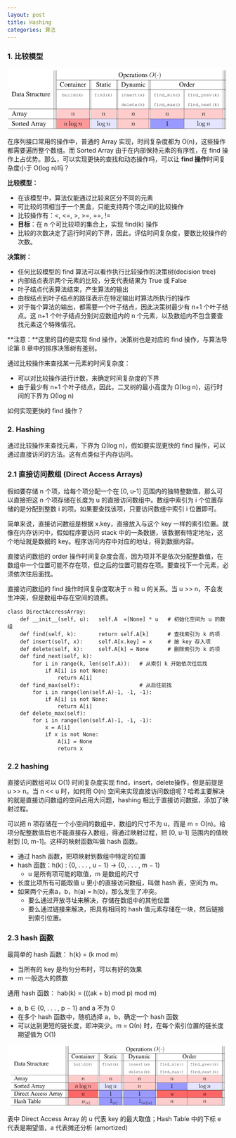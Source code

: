 ```yaml
---
layout: post
title: Hashing
categories: 算法
---
```


### 1. 比较模型

<div align=center>
<img 
src="/image/%E7%AE%97%E6%B3%95/%E7%AE%97%E6%B3%95-0003-1.png" 
width = "500" />
<p></p>
</div>

在序列接口常用的操作中，普通的 Array 实现，时间复杂度都为 O(n)，这些操作都需要遍历整个数组。而 Sorted Array 由于在内部保持元素的有序性，在 find 操作上占优势。那么，可以实现更快的查找和动态操作吗，可以让 **find 操作**时间复杂度小于 O(log n)吗？

**比较模型：**
* 在该模型中，算法仅能通过比较来区分不同的元素
* 可比较的项相当于一个黑盒，只能支持两个项之间的比较操作
* 比较操作有：<, <=, >, >=, ==, != 
* **目标**：在 n 个可比较项的集合上，实现 find(k) 操作
* 比较的次数决定了运行时间的下界，因此，评估时间复杂度，要数比较操作的次数。


**决策树：**
* 任何比较模型的 find 算法可以看作执行比较操作的决策树(decision tree)
* 内部结点表示两个元素的比较，分支代表结果为 True 或 False
* 叶子结点代表算法结束，产生算法的输出
* 由根结点到叶子结点的路径表示在特定输出时算法所执行的操作
* 对于每个算法的输出，都需要一个叶子结点，因此决策树最少有 n+1 个叶子结点。这 n+1 个叶子结点分别对应数组内的 n 个元素，以及数组内不包含要查找元素这个特殊情况。

**注意：**这里的目的是实现 find 操作，决策树也是对应的 find 操作，与算法导论第 8 章中的排序决策树有差别。

通过比较操作来查找某一元素的时间复杂度：
* 可以对比较操作进行计数，来确定时间复杂度的下界
* 由于最少有 n+1 个叶子结点，因此，二叉树的最小高度为 Ω(log n)，运行时间的下界为 Ω(log n)

如何实现更快的 find 操作？

### 2. Hashing

通过比较操作来查找元素，下界为 Ω(log n)，假如要实现更快的 find 操作，可以通过直接访问的方法。这有点类似于内存访问。

### 2.1 直接访问数组 (Direct Access Arrays)

假如要存储 n 个项，给每个项分配一个在 [0, u-1] 范围内的独特整数值，那么可以直接把这 n 个项存储在长度为 u 的直接访问数组中。数组中索引为 i 个位置存储的是分配到整数 i 的项。如果要查找该项，只要访问数组中索引 i 位置即可。

简单来说，直接访问数组是根据 x.key，直接放入与这个 key 一样的索引位置。就像在内存访问中，假如程序要访问 stack 中的一条数据，该数据有特定地址，这个地址就是数据的 key。程序访问内存中对应的地址，得到数据内容。

直接访问数组的 order 操作时间复杂度会高，因为项并不是依次分配整数值，在数组中一个位置可能不存在项，但之后的位置可能存在项。要查找下一个元素，必须依次往后面找。

直接访问数组的 find 操作时间复杂度取决于 n 和 u 的关系。当 u >> n，不会发生冲突，但是数组中存在空间的浪费。

```
class DirectAccressArray:
    def __init__(self, u):   self.A  =[None] * u   # 初始化空间为 u 的数组
    def find(self, k):       return self.A[k]      # 查找索引为 k 的项
    def insert(self, x):     self.A[x.key] = x     # 按 key 存入项
    def delete(self, k):     self.A[k] = None      # 删除索引为 k 的项
    def find_next(self, k):
        for i in range(k, len(self.A)):   # 从索引 k 开始依次往后找
            if A[i] is not None:
                return A[i]
    def find_max(self):                   # 从后往前找
        for i in range(len(self.A)-1, -1, -1):
            if A[i] is not None:
                return A[i]
    def delete_max(self):
        for i in range(len(self.A)-1, -1, -1):
            x = A[i]
            if x is not None:
                A[i] = None
                return x
```

### 2.2 hashing

直接访问数组可以 O(1) 时间复杂度实现 find，insert，delete操作，但是前提是 u >> n。当 n << u 时，如何用 O(n) 空间来实现直接访问数组呢？哈希主要解决的就是直接访问数组的空间占用大问题，hashing 相比于直接访问数据，添加了映射过程。

可以把 n 项存储在一个小空间的数组中，数组的尺寸不为 u，而是 m = O(n)。给项分配整数值后也不能直接存入数组，得通过映射过程，把 [0, u-1] 范围内的值映射到 [0, m-1]。这样的映射函数叫做 hash 函数。

* 通过 hash 函数，把项映射到数组中特定的位置
* hash 函数：h(k) : {0, . . . , u − 1} → {0, . . . , m − 1}
    - u 是所有项可能的取值，m 是数组的尺寸
* 长度比项所有可能取值 u 更小的直接访问数组，叫做 hash 表，空间为 m。
* 如果两个元素a，b，h(a) = h(b)，那么发生了冲突。
    - 要么通过开放寻址来解决，存储在数组中的其他位置
    - 要么通过链接来解决，把具有相同的 hash 值元素存储在一块，然后链接到索引位置。


### 2.3 hash 函数

最简单的 hash 函数： h(k) = (k mod m)
* 当所有的 key 是均匀分布时，可以有好的效果
* m 一般选大的质数

通用 hash 函数： hab(k) = (((ak + b) mod p) mod m) 
* a, b ∈ {0, . . . , p − 1} and a 不为 0
* 在多个 hash 函数中，随机选择 a，b，确定一个 hash 函数
* 可以达到更短的链长度，即冲突少。m = Ω(n) 时，在每个索引位置的链长度期望值为 O(1)

<div align=center>
<img 
src="/image/%E7%AE%97%E6%B3%95/%E7%AE%97%E6%B3%95-0003-2.png" 
width = "600" />
<p></p>
</div>

表中 Direct Access Array 的 u 代表 key 的最大取值；Hash Table 中的下标 e 代表是期望值，a 代表摊还分析 (amortized)